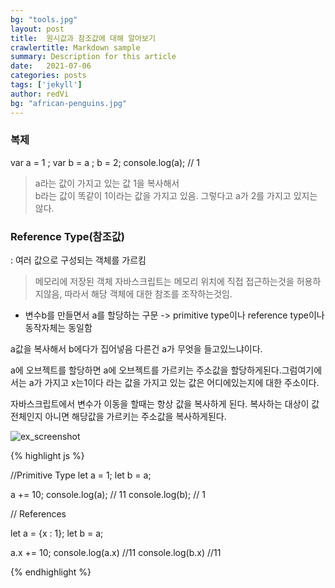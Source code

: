```yaml
---
bg: "tools.jpg"
layout: post
title:  원시값과 참조값에 대해 알아보기
crawlertitle: Markdown sample
summary: Description for this article
date:   2021-07-06
categories: posts
tags: ['jekyll']
author: redVi
bg: "african-penguins.jpg"
---
```


### 복제

var a = 1 ;
var b = a ;
b = 2;
console.log(a); // 1

> a라는 값이 가지고 있는 값 1을 복사해서 <br>
b라는 값이 똑같이 1이라는 값을 가지고 있음.
그렇다고 a가 2를 가지고 있지는 않다.

### Reference Type(참조값)

: 여러 값으로 구성되는 객체를 가르킴
> 메모리에 저장된 객체 
  자바스크립트는 메모리 위치에 직접 접근하는것을 허용하지않음, 따라서 해당 객체에 대한 참조를 조작하는것임.

* 변수b를 만들면서 a를 할당하는 구문 -> primitive type이나 reference type이나 동작자체는 동일함

a값을 복사해서 b에다가 집어넣음 
다른건 a가 무엇을 들고있느냐이다.

a에 오브젝트를 할당하면 a에 오브젝트를 가르키는 주소값을 할당하게된다.그럼여기에서는 a가 가지고 x는1이다 라는 값을 가지고 있는 값은 어디에있는지에 대한 주소이다.

자바스크립트에서 변수가 이동을 할때는 항상 값을 복사하게 된다. 
복사하는 대상이 값 전체인지 아니면 해당값을 가르키는 주소값을 복사하게된다.

![ex_screenshot](/assets/images/참조.JPG)


{% highlight js %}

//Primitive Type
let a = 1;
let b = a;

a += 10;
console.log(a); // 11
console.log(b); // 1

// References

let a = {x : 1};
let b = a;

a.x += 10;
console.log(a.x) //11
console.log(b.x) //11

{% endhighlight %}

